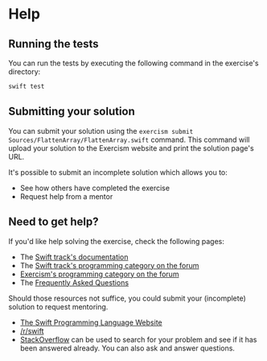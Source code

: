 # Help

## Running the tests

You can run the tests by executing the following command in the exercise's directory:

```bash
swift test
```

## Submitting your solution

You can submit your solution using the `exercism submit Sources/FlattenArray/FlattenArray.swift` command.
This command will upload your solution to the Exercism website and print the solution page's URL.

It's possible to submit an incomplete solution which allows you to:

- See how others have completed the exercise
- Request help from a mentor

## Need to get help?

If you'd like help solving the exercise, check the following pages:

- The [Swift track's documentation](https://exercism.org/docs/tracks/swift)
- The [Swift track's programming category on the forum](https://forum.exercism.org/c/programming/swift)
- [Exercism's programming category on the forum](https://forum.exercism.org/c/programming/5)
- The [Frequently Asked Questions](https://exercism.org/docs/using/faqs)

Should those resources not suffice, you could submit your (incomplete) solution to request mentoring.

- [The Swift Programming Language Website](https://swift.org/documentation/)
- [/r/swift](https://www.reddit.com/r/swift)
- [StackOverflow](http://stackoverflow.com/questions/tagged/swift) can be used to search for your problem and see if it has been answered already. You can also ask and answer questions.